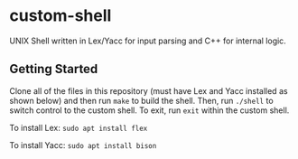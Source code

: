 # custom-shell
UNIX Shell written in Lex/Yacc for input parsing and C++ for internal logic.
## Getting Started
Clone all of the files in this repository (must have Lex and Yacc installed as shown below) and then run `make` to build the shell. Then, run `./shell` to switch control to the custom shell. To exit, run `exit` within the custom shell.

To install Lex: `sudo apt install flex`

To install Yacc: `sudo apt install bison`
